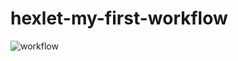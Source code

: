 # hexlet-my-first-workflow

![workflow](https://github.com/1romang1/hexlet-my-first-workflow/actions/workflows/hello-world.yml/badge.svg)